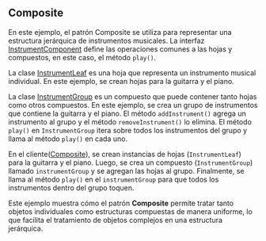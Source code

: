 ## Composite
En este ejemplo, el patrón Composite se utiliza para representar una estructura jerárquica de instrumentos musicales. 
La interfaz [InstrumentComponent](InstrumentComponent.java) define las operaciones comunes a las hojas y compuestos,
en este caso, el método `play()`.

La clase [InstrumentLeaf](InstrumentLeaf.java) es una hoja que representa un instrumento musical individual. En este
ejemplo, se crean hojas para la guitarra y el piano.

La clase [InstrumentGroup](InstrumentGroup.java) es un compuesto que puede contener tanto hojas como otros compuestos. En este ejemplo, 
se crea un grupo de instrumentos que contiene la guitarra y el piano. El método `addInstrument()` agrega un instrumento
al grupo y el método `removeInstrument()` lo elimina. El método `play()` en `InstrumentGroup` itera sobre todos los 
instrumentos del grupo y llama al método `play()` en cada uno.

En el cliente([Composite](Composite.java)), se crean instancias de hojas (`InstrumentLeaf`) para la guitarra y el piano. Luego, se crea un 
compuesto (`InstrumentGroup`) llamado `instrumentGroup` y se agregan las hojas al grupo. Finalmente, se llama al
método `play()` en el `instrumentGroup` para que todos los instrumentos dentro del grupo toquen.

Este ejemplo muestra cómo el patrón **Composite** permite tratar tanto objetos individuales como estructuras compuestas
de manera uniforme, lo que facilita el tratamiento de objetos complejos en una estructura jerárquica.